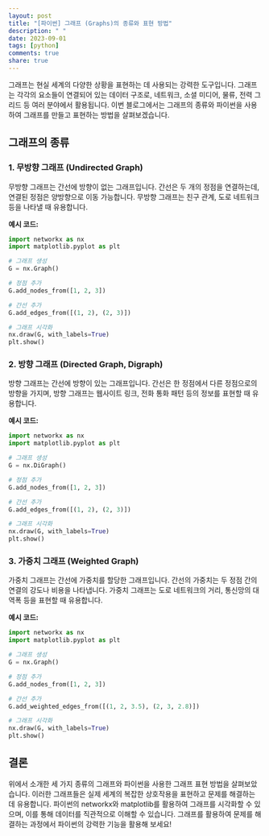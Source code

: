 ```yaml
---
layout: post
title: "[파이썬] 그래프 (Graphs)의 종류와 표현 방법"
description: " "
date: 2023-09-01
tags: [python]
comments: true
share: true
---
```


그래프는 현실 세계의 다양한 상황을 표현하는 데 사용되는 강력한 도구입니다. 그래프는 각각의 요소들이 연결되어 있는 데이터 구조로, 네트워크, 소셜 미디어, 물류, 전력 그리드 등 여러 분야에서 활용됩니다. 이번 블로그에서는 그래프의 종류와 파이썬을 사용하여 그래프를 만들고 표현하는 방법을 살펴보겠습니다.

## 그래프의 종류

### 1. 무방향 그래프 (Undirected Graph)

무방향 그래프는 간선에 방향이 없는 그래프입니다. 간선은 두 개의 정점을 연결하는데, 연결된 정점은 양방향으로 이동 가능합니다. 무방향 그래프는 친구 관계, 도로 네트워크 등을 나타낼 때 유용합니다.

**예시 코드:**

```python
import networkx as nx
import matplotlib.pyplot as plt

# 그래프 생성
G = nx.Graph()

# 정점 추가
G.add_nodes_from([1, 2, 3])

# 간선 추가
G.add_edges_from([(1, 2), (2, 3)])

# 그래프 시각화
nx.draw(G, with_labels=True)
plt.show()
```

### 2. 방향 그래프 (Directed Graph, Digraph)

방향 그래프는 간선에 방향이 있는 그래프입니다. 간선은 한 정점에서 다른 정점으로의 방향을 가지며, 방향 그래프는 웹사이트 링크, 전화 통화 패턴 등의 정보를 표현할 때 유용합니다.

**예시 코드:**

```python
import networkx as nx
import matplotlib.pyplot as plt

# 그래프 생성
G = nx.DiGraph()

# 정점 추가
G.add_nodes_from([1, 2, 3])

# 간선 추가
G.add_edges_from([(1, 2), (2, 3)])

# 그래프 시각화
nx.draw(G, with_labels=True)
plt.show()
```

### 3. 가중치 그래프 (Weighted Graph)

가중치 그래프는 간선에 가중치를 할당한 그래프입니다. 간선의 가중치는 두 정점 간의 연결의 강도나 비용을 나타냅니다. 가중치 그래프는 도로 네트워크의 거리, 통신망의 대역폭 등을 표현할 때 유용합니다.

**예시 코드:**

```python
import networkx as nx
import matplotlib.pyplot as plt

# 그래프 생성
G = nx.Graph()

# 정점 추가
G.add_nodes_from([1, 2, 3])

# 간선 추가
G.add_weighted_edges_from([(1, 2, 3.5), (2, 3, 2.8)])

# 그래프 시각화
nx.draw(G, with_labels=True)
plt.show()
```

## 결론

위에서 소개한 세 가지 종류의 그래프와 파이썬을 사용한 그래프 표현 방법을 살펴보았습니다. 이러한 그래프들은 실제 세계의 복잡한 상호작용을 표현하고 문제를 해결하는 데 유용합니다. 파이썬의 networkx와 matplotlib를 활용하여 그래프를 시각화할 수 있으며, 이를 통해 데이터를 직관적으로 이해할 수 있습니다. 그래프를 활용하여 문제를 해결하는 과정에서 파이썬의 강력한 기능을 활용해 보세요!